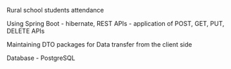 Rural school students attendance

Using 
Spring Boot - hibernate, REST APIs - application of POST, GET, PUT, DELETE APIs

Maintaining DTO packages for Data transfer from the client side

Database - PostgreSQL
